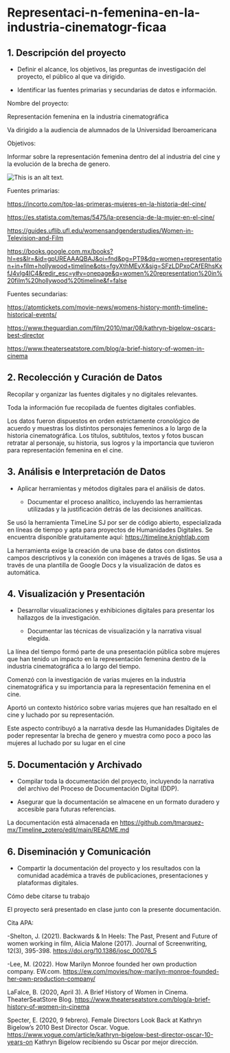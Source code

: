 # Representaci-n-femenina-en-la-industria-cinematogr-ficaa

 

## **1. Descripción del proyecto**

 

   - Definir el alcance, los objetivos, las preguntas de investigación del proyecto, el público al que va dirigido. 

   - Identificar las fuentes primarias y secundarias de datos e información. 

 

 

Nombre del proyecto:  

Representación femenina en la industria cinematográfica 

Va dirigido a la audiencia de alumnados de la Universidad Iberoamericana 

Objetivos: 

Informar sobre la representación femenina dentro del al industria del cine y la evolución de la brecha de genero. 

![This is an alt text.](https://i0.wp.com/cinemasaturno.com/wp-content/uploads/2020/03/mujeres-que-cambiaron-la-industria-del-cine.png?fit=1920%2C1080&ssl=1 "This is a sample image.")

Fuentes primarias: 

https://incorto.com/top-las-primeras-mujeres-en-la-historia-del-cine/  

https://es.statista.com/temas/5475/la-presencia-de-la-mujer-en-el-cine/  

https://guides.uflib.ufl.edu/womensandgenderstudies/Women-in-Television-and-Film  

https://books.google.com.mx/books?hl=es&lr=&id=gpUREAAAQBAJ&oi=fnd&pg=PT9&dq=women+representation+in+film+hollywood+timeline&ots=fgyXthMEvX&sig=SFzLDPxoCAfERhsKxfJ4vlg4IC4&redir_esc=y#v=onepage&q=women%20representation%20in%20film%20hollywood%20timeline&f=false  

 

Fuentes secundarias: 

https://atomtickets.com/movie-news/womens-history-month-timeline-historical-events/  

https://www.theguardian.com/film/2010/mar/08/kathryn-bigelow-oscars-best-director  

https://www.theaterseatstore.com/blog/a-brief-history-of-women-in-cinema  

 

 

## **2. Recolección y Curación de Datos**

   

Recopilar y organizar las fuentes digitales y no digitales relevantes. 

 

Toda la información fue recopilada de fuentes digitales confiables. 

 

Los datos fueron dispuestos en orden estrictamente cronológico de acuerdo y muestras los distintos personajes femeninos a lo largo de la historia cinematográfica. Los títulos, subtítulos, textos y fotos buscan retratar al personaje, su historia, sus logros y la importancia que tuvieron para representación femenina en el cine. 

 

 

## **3. Análisis e Interpretación de Datos**  

    

- Aplicar herramientas y métodos digitales para el análisis de datos. 

   - Documentar el proceso analítico, incluyendo las herramientas utilizadas y la justificación detrás de las decisiones analíticas. 

 

Se usó la herramienta TimeLine SJ por ser de código abierto, especializada en líneas de tiempo y apta para proyectos de Humanidades Digitales. Se encuentra disponible gratuitamente aquí: https://timeline.knightlab.com 

La herramienta exige la creación de una base de datos con distintos campos  descriptivos y la conexión con imágenes a través de ligas. Se usa a través de una plantilla de Google Docs y la visualización de datos es automática. 

 

 

 

## **4. Visualización y Presentación**

 

 - Desarrollar visualizaciones y exhibiciones digitales para presentar los hallazgos de la investigación. 

   - Documentar las técnicas de visualización y la narrativa visual elegida. 

 

 

La línea del tiempo formó parte de una presentación pública sobre mujeres que han tenido un impacto en la representación femenina dentro de la industria cinematográfica a lo largo del tiempo.  

Comenzó con la investigación de varias mujeres en la industria cinematográfica y su importancia para la representación femenina en el cine. 

Aportó un contexto histórico sobre varias mujeres que han resaltado en el cine y luchado por su representación.  

Este aspecto contribuyó a la narrativa desde las Humanidades Digitales de poder representar la brecha de genero y muestra como poco a poco las mujeres al luchado por su lugar en el cine 

 

   

## **5. Documentación y Archivado**

 

   - Compilar toda la documentación del proyecto, incluyendo la narrativa del archivo del Proceso de Documentación Digital (DDP). 

   - Asegurar que la documentación se almacene en un formato duradero y accesible para futuras referencias. 

 

La documentación está almacenada en https://github.com/tmarquez-mx/Timeline_zotero/edit/main/README.md 

 

## **6. Diseminación y Comunicación**

 

   - Compartir la documentación del proyecto y los resultados con la comunidad académica a través de publicaciones, presentaciones y plataformas digitales. 

Cómo debe citarse tu trabajo 

 

El proyecto será presentado en clase junto con la presente documentación.  

 

Cita APA: 

-Shelton, J. (2021). Backwards & In Heels: The Past, Present and Future of women working in film, Alicia Malone (2017). Journal of Screenwriting, 12(3), 395-398. https://doi.org/10.1386/josc_00076_5 

-Lee, M. (2022). How Marilyn Monroe founded her own production company. EW.com. https://ew.com/movies/how-marilyn-monroe-founded-her-own-production-company/  

LaFalce, B. (2020, April 3). A Brief History of Women in Cinema. TheaterSeatStore Blog. https://www.theaterseatstore.com/blog/a-brief-history-of-women-in-cinema  

Specter, E. (2020, 9 febrero). Female Directors Look Back at Kathryn Bigelow’s 2010 Best Director Oscar. Vogue. https://www.vogue.com/article/kathryn-bigelow-best-director-oscar-10-years-on Kathryn Bigelow recibiendo su Oscar por mejor dirección. 

 

  

